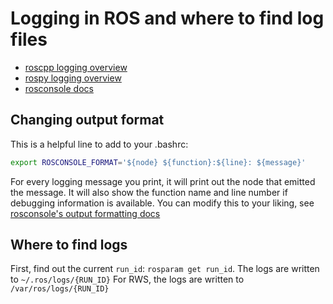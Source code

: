 # Logging in ROS and where to find log files

- [roscpp logging overview](http://wiki.ros.org/roscpp/Overview/Logging)
- [rospy logging overview](http://wiki.ros.org/rospy/Overview/Logging)
- [rosconsole docs](http://wiki.ros.org/rosconsole)

## Changing output format
This is a helpful line to add to your .bashrc:
```bash
export ROSCONSOLE_FORMAT='${node} ${function}:${line}: ${message}'
```

For every logging message you print, it will print out the node that emitted the message.
It will also show the function name and line number if debugging information is available.
You can modify this to your liking, see [rosconsole's output formatting docs](http://wiki.ros.org/rosconsole#Console_Output_Formatting)

## Where to find logs
First, find out the current `run_id`: `rosparam get run_id`.
The logs are written to `~/.ros/logs/{RUN_ID}`
For RWS, the logs are written to `/var/ros/logs/{RUN_ID}`
